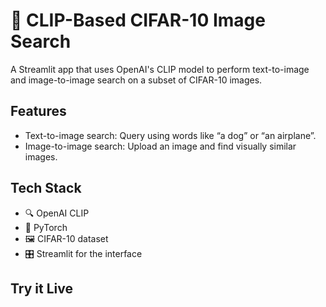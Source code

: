 # 🔎 CLIP-Based CIFAR-10 Image Search

A Streamlit app that uses OpenAI's CLIP model to perform text-to-image and image-to-image search on a subset of CIFAR-10 images.

## Features
- Text-to-image search: Query using words like “a dog” or “an airplane”.
- Image-to-image search: Upload an image and find visually similar images.

## Tech Stack
- 🔍 OpenAI CLIP
- 🧠 PyTorch
- 🖼️ CIFAR-10 dataset
- 🎛️ Streamlit for the interface

## Try it Live

